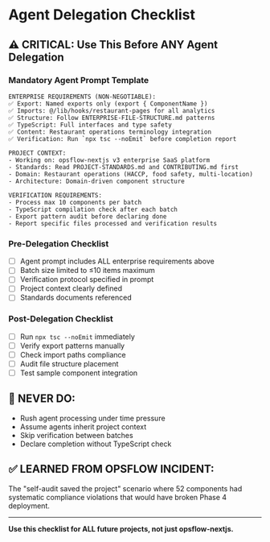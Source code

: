 # Agent Delegation Checklist

## ⚠️ CRITICAL: Use This Before ANY Agent Delegation

### Mandatory Agent Prompt Template

```
ENTERPRISE REQUIREMENTS (NON-NEGOTIABLE):
✅ Export: Named exports only (export { ComponentName })
✅ Imports: @/lib/hooks/restaurant-pages for all analytics
✅ Structure: Follow ENTERPRISE-FILE-STRUCTURE.md patterns
✅ TypeScript: Full interfaces and type safety
✅ Content: Restaurant operations terminology integration
✅ Verification: Run `npx tsc --noEmit` before completion report

PROJECT CONTEXT:
- Working on: opsflow-nextjs v3 enterprise SaaS platform
- Standards: Read PROJECT-STANDARDS.md and CONTRIBUTING.md first
- Domain: Restaurant operations (HACCP, food safety, multi-location)
- Architecture: Domain-driven component structure

VERIFICATION REQUIREMENTS:
- Process max 10 components per batch
- TypeScript compilation check after each batch
- Export pattern audit before declaring done
- Report specific files processed and verification results
```

### Pre-Delegation Checklist

- [ ] Agent prompt includes ALL enterprise requirements above
- [ ] Batch size limited to ≤10 items maximum
- [ ] Verification protocol specified in prompt
- [ ] Project context clearly defined
- [ ] Standards documents referenced

### Post-Delegation Checklist

- [ ] Run `npx tsc --noEmit` immediately
- [ ] Verify export patterns manually
- [ ] Check import paths compliance
- [ ] Audit file structure placement
- [ ] Test sample component integration

## 🚫 NEVER DO:
- Rush agent processing under time pressure
- Assume agents inherit project context
- Skip verification between batches
- Declare completion without TypeScript check

## ✅ LEARNED FROM OPSFLOW INCIDENT:
The "self-audit saved the project" scenario where 52 components had systematic compliance violations that would have broken Phase 4 deployment.

---
**Use this checklist for ALL future projects, not just opsflow-nextjs.**